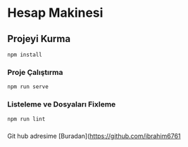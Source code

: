 # Hesap Makinesi

## Projeyi Kurma 

```
npm install
```

### Proje Çalıştırma

```
npm run serve
```

### Listeleme ve Dosyaları Fixleme

```
npm run lint
```

###

Git hub adresime [Buradan](https://github.com/ibrahim6761